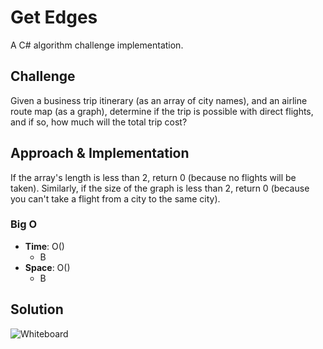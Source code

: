 # Get Edges
A C# algorithm challenge implementation.

## Challenge
Given a business trip itinerary (as an array of city names), and an airline route map (as a graph),
determine if the trip is possible with direct flights, and if so, how much will the total trip cost?

## Approach & Implementation
If the array's length is less than 2, return 0 (because no flights will be taken).
Similarly, if the size of the graph is less than 2, return 0 (because you can't take a flight from a city to the same city).


### Big O
- **Time**: O()
  - B
- **Space**: O()
  - B

## Solution
![Whiteboard](../../getedges.webp)